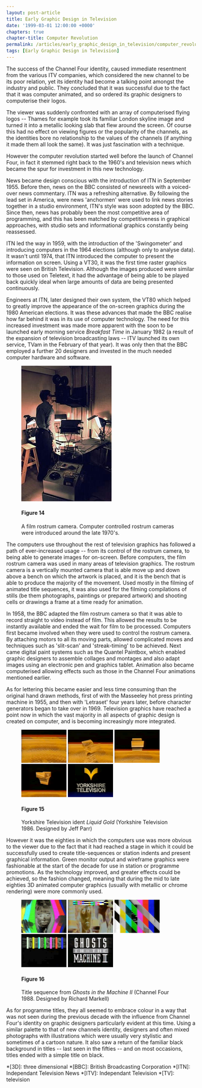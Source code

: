 ```yaml
---
layout: post-article
title: Early Graphic Design in Television
date: '1999-03-01 12:00:00 +0000'
chapters: true
chapter-title: Computer Revolution
permalink: /articles/early_graphic_design_in_television/computer_revolution/
tags: [Early Graphic Design in Television]
---
```

The success of the Channel Four identity, caused immediate resentment from the various ITV companies, which considered the new channel to be its poor relation, yet its identity had become a talking point amongst the industry and public. They concluded that it was successful due to the fact that it was computer animated, and so ordered its graphic designers to computerise their logos.

The viewer was suddenly confronted with an array of computerised flying logos -- Thames for example took its familiar London skyline image and turned it into a metallic looking slab that flew around the screen. Of course this had no effect on viewing figures or the popularity of the channels, as the identities bore no relationship to the values of the channels (if anything it made them all look the same). It was just fascination with a technique.

However the computer revolution started well before the launch of Channel Four, in fact it stemmed right back to the 1960's and television news which became the spur for investment in this new technology.

News became design conscious with the introduction of ITN in September 1955. Before then, news on the BBC consisted of newsreels with a voiced-over news commentary. ITN was a refreshing alternative. By following the lead set in America, were news 'anchormen' were used to link news stories together in a studio environment, ITN's style was soon adopted by the BBC. Since then, news has probably been the most competitive area of programming, and this has been matched by competitiveness in graphical approaches, with studio sets and informational graphics constantly being reassessed.

ITN led the way in 1959, with the introduction of the 'Swingometer' and introducing computers in the 1964 elections (although only to analyse data). It wasn't until 1974, that ITN introduced the computer to present the information on screen. Using a VT30, it was the first time raster graphics were seen on British Television. Although the images produced were similar to those used on Teletext, it had the advantage of being able to be played back quickly ideal when large amounts of data are being presented continuously.

Engineers at ITN, later designed their own system, the VT80 which helped to greatly improve the appearance of the on-screen graphics during the 1980  American elections. It was these advances that made the BBC realise how far behind it was in its use of computer technology. The need for this increased investment was made more apparent with the soon to be launched early morning service <cite>Breakfast Time</cite> in January 1982 (a result of the expansion of television broadcasting laws -- ITV launched its own service, TVam in the February of that year). It was only then that the BBC employed a further 20 designers and invested in the much needed computer hardware and software.

<figure id="figure-14">
    <img class="left" src="/assets/images/articles/early_graphic_design_in_television/figure-14.jpg" alt="A film rostrum camera" />
    <figcaption>
        <h4>Figure 14</h4>
        <p>A film rostrum camera. Computer controlled rostrum cameras were introduced around the late 1970's.</p>
    </figcaption>
</figure>

The computers use throughout the rest of television graphics has followed a path of ever-increased usage -- from its control of the rostrum camera, to being able to generate images for on-screen. Before computers, the film rostrum camera was used in many areas of television graphics. The rostrum camera is a vertically mounted camera that is able move up and down above a bench on which the artwork is placed, and it is the bench that is able to produce the majority of the movement. Used mostly in the filming of animated title sequences, it was also used for the filming compilations of stills (be them photographs, paintings or prepared artwork) and shooting cells or drawings a frame at a time ready for animation.

In 1958, the BBC adapted the film rostrum camera so that it was able to record straight to video instead of film. This allowed the results to be instantly available and ended the wait for film to be processed. Computers first became involved when they were used to control the rostrum camera. By attaching motors to all its moving parts, allowed complicated moves and techniques such as 'slit-scan' and 'streak-timing' to be achieved. Next came digital paint systems such as the Quantel Paintbox, which enabled graphic designers to assemble collages and montages and also adapt images using an electronic pen and graphics tablet. Animation also became computerised allowing effects such as those in the Channel Four animations mentioned earlier.

As for lettering this became easier and less time consuming than the original hand drawn methods, first of with the Masseeley hot press printing machine in 1955, and then with 'Letraset' four years later, before character generators began to take over in 1969. Television graphics have reached a point now in which the vast majority in all aspects of graphic design is created on computer, and is becoming increasingly more integrated.

<figure id="figure-15">
    <img class="left" src="/assets/images/articles/early_graphic_design_in_television/figure-15a.png" alt="Gold Chevron ident for Yorkshire Television" />
    <img class="left" src="/assets/images/articles/early_graphic_design_in_television/figure-15b.png" alt="Gold Chevron ident for Yorkshire Television" />
    <img class="left" src="/assets/images/articles/early_graphic_design_in_television/figure-15c.png" alt="Gold Chevron ident for Yorkshire Television" />
    <img class="left" src="/assets/images/articles/early_graphic_design_in_television/figure-15d.png" alt="Gold Chevron ident for Yorkshire Television" />
    <img class="left" src="/assets/images/articles/early_graphic_design_in_television/figure-15e.png" alt="Gold Chevron ident for Yorkshire Television" />
    <figcaption>
        <h4>Figure 15</h4>
        <p>Yorkshire Television ident <cite>Liquid Gold</cite> (Yorkshire Television 1986. Designed by Jeff Parr)</p>
    </figcaption>
</figure>

However it was the eighties in which the computers use was more obvious to the viewer due to the fact that it had reached a stage in which it could be successfully used to create title-sequences or station indents and present graphical information. Green monitor output and wireframe graphics were fashionable at the start of the decade for use in station or programme promotions. As the technology improved, and greater effects could be achieved, so the fashion changed, meaning that during the mid to late eighties 3D animated computer graphics (usually with metallic or chrome rendering) were more commonly used.

<figure id="figure-16">
    <img class="left" src="/assets/images/articles/early_graphic_design_in_television/figure-16a.png" alt="Still from 'Ghosts in the Machine' opening sequence" />
    <img class="left" src="/assets/images/articles/early_graphic_design_in_television/figure-16b.png" alt="Still from 'Ghosts in the Machine' opening sequence" />
    <img class="left" src="/assets/images/articles/early_graphic_design_in_television/figure-16c.png" alt="Still from 'Ghosts in the Machine' opening sequence" /> 
    <img class="left" src="/assets/images/articles/early_graphic_design_in_television/figure-16d.png" alt="Still from 'Ghosts in the Machine' opening sequence" />
    <img class="left" src="/assets/images/articles/early_graphic_design_in_television/figure-16e.png" alt="Still from 'Ghosts in the Machine' opening sequence" />
    <figcaption>
        <h4>Figure 16</h4>
        <p>Title sequence from <cite>Ghosts in the Machine II</cite> (Channel Four 1988. Designed by Richard Markell)</p>
    </figcaption>
</figure>

As for programme titles, they all seemed to embrace colour in a way that was not seen during the previous decade with the influence from Channel Four's identity on graphic designers particularly evident at this time. Using a similar palette to that of new channels identity, designers and often mixed photographs with illustrations which were usually very stylistic and sometimes of a cartoon nature. It also saw a return of the familiar black background in titles -- last seen in the fifties -- and on most occasions, titles ended with a simple title on black.

*[3D]: three dimensional
*[BBC]: British Broadcasting Corporation
*[ITN]: Independant Television News
*[ITV]: Independant Television
*[TV]: television